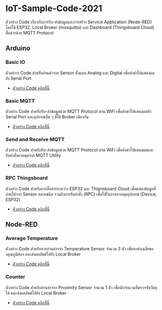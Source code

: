# IoT-Sample-Code-2021

ตัวอย่าง Code เกี่ยวกับการรับ-ส่งข้อมูลและการสร้าง Service Application (Node-RED) โดยใช้ ESP32, Local Broker (mosquitto) และ Dashboard (Thingsboard Cloud) สื่อสารด้วย MQTT Protocol

## Arduino

### Basic IO

ตัวอย่าาง Code สำหรับอ่านค่าจาก Sensor ทั้งแบบ Analog และ Digital เพื่อส่งค่าไปแสดงผลยัง Serial Port

- [ตัวอย่าง Code คลิกที่นี้](arduino/ESP32_-_Basic_IO/ESP32_-_Basic_IO.ino)

### Basic MQTT

ตัวอย่าง Code สำหรับรับ-ส่งข้อมูลด้วย MQTT Protocol ผ่าน WiFi เพื่อส่งค่าไปแสดงผลยัง Serial Port และอุปกรณ์อื่น ๆ ที่ใช้ Broker เดียวกัน

- [ตัวอย่าง Code คลิกที่นี้](arduino/ESP32_-_Simple_MQTT/ESP32_-_Simple_MQTT.ino)

### Send and Receive MQTT

ตัวอย่าง Code สำหรับรับ-ส่งข้อมูลด้วย MQTT Protocol ผ่าน WiFi เพื่อส่งค่าไปแสดงผลและรับคำสั่งควบคุมจาก MQTT Utility

- [ตัวอย่าง Code คลิกที่นี้](arduino/ESP32_-_Send_and_Receive_MQTT/ESP32_-_Send_and_Receive_MQTT.ino)

### RPC Thingsboard

ตัวอย่าง Code สำหรับการสื่อสารระหว่าง ESP32 และ Thignsboard Cloud เพื่อแสดงข้อมูลที่อ่านได้จาก Sensor หลายชนิด รวมถึงการรับคำสั่ง (RPC) เพื่อใช้ในการควบคุมอุปกรณ์ (Device, ESP32)

- [ตัวอย่าง Code คลิกที่นี้](arduino/ESP32_-_RPC_Thingsboard/ESP32_-_RPC_Thingsboard.ino)

## Node-RED

### Average Temperature

ตัวอย่าง Code สำหรับการอ่านค่าจาก Temperature Sensor จำนวน 3 ตัว เพื่อหาต่าเฉลี่ยของอุณภูมิห้อง และส่งผลลัพธ์ไปยัง Local Broker

- [ตัวอย่าง Code คลิกที่นี้](node-red/Average%20Temperature.json)

### Counter

ตัวอย่าง Code สำหรับอ่านค่าจาก Proximity Sensor จำนวน 1 ตัว เพื่อนับจำนวนที่ตรวจจับวัตถุได้ และส่งผลลัพธ์ไปยัง Local Broker

- [ตัวอย่าง Code คลิกที่นี้](node-red/Counter.json)
